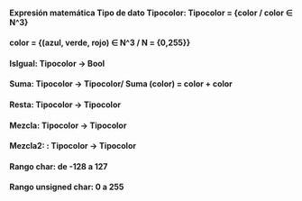 #### Expresión matemática Tipo de dato Tipocolor: Tipocolor = {color / color ∈ N^3}
#### color = {(azul, verde, rojo) ∈ N^3 / N = {0,255}}
#### IsIgual: Tipocolor -> Bool
#### Suma: Tipocolor -> Tipocolor/ Suma (color) = color + color
#### Resta: Tipocolor -> Tipocolor
#### Mezcla: Tipocolor -> Tipocolor
#### Mezcla2: : Tipocolor -> Tipocolor
#### Rango char: de -128 a 127
#### Rango unsigned char: 0 a 255
